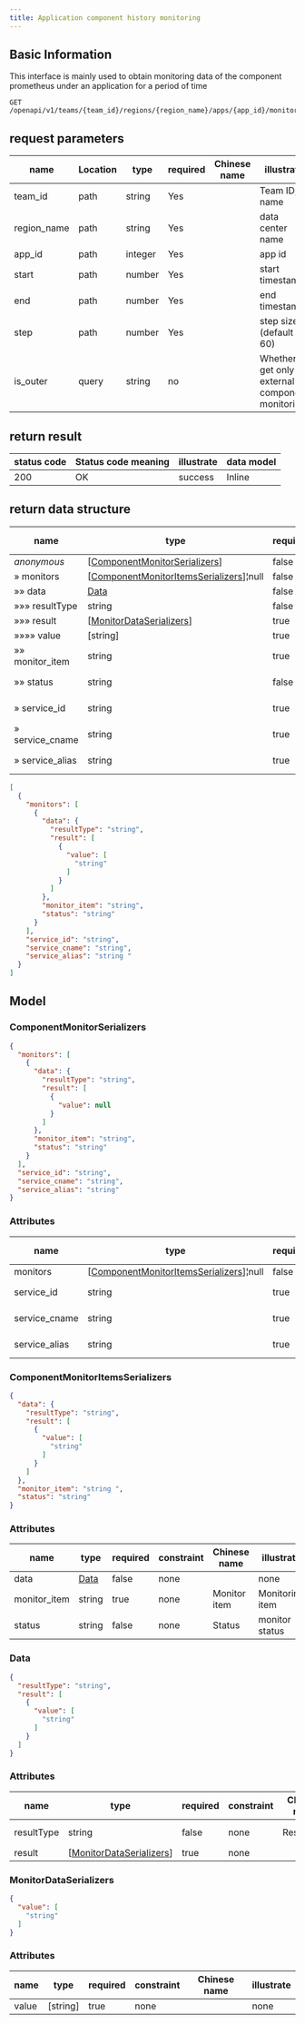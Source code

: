 ```yaml
---
title: Application component history monitoring
---
```


## Basic Information

This interface is mainly used to obtain monitoring data of the component prometheus under an application for a period of time

```shell title="请求路径"
GET /openapi/v1/teams/{team_id}/regions/{region_name}/apps/{app_id}/monitor/query_range
```

## request parameters

| name        | Location | type    | required | Chinese name | illustrate                                        |
| ----------- | -------- | ------- | -------- | ------------ | ------------------------------------------------- |
| team_id     | path     | string  | Yes      |              | Team ID, name                                     |
| region_name | path     | string  | Yes      |              | data center name                                  |
| app_id      | path     | integer | Yes      |              | app id                                            |
| start       | path     | number  | Yes      |              | start timestamp                                   |
| end         | path     | number  | Yes      |              | end timestamp                                     |
| step        | path     | number  | Yes      |              | step size (default 60)                            |
| is_outer    | query    | string  | no       |              | Whether to get only external component monitoring |

## return result

| status code | Status code meaning | illustrate | data model |
| ----------- | ------------------- | ---------- | ---------- |
| 200         | OK                  | success    | Inline     |

## return data structure

| name            | type                                                                               | required | constraint | Chinese name  | illustrate         |
| --------------- | ---------------------------------------------------------------------------------- | -------- | ---------- | ------------- | ------------------ |
| *anonymous*     | [[ComponentMonitorSerializers](#schemacomponentmonitorserializers)]                | false    | none       |               | none               |
| » monitors      | [[ComponentMonitorItemsSerializers](#schemacomponentmonitoritemsserializers)]¦null | false    | none       |               | none               |
| »» data         | [Data](#schemadata)                                                                | false    | none       | Data          | none               |
| »»» resultType  | string                                                                             | false    | none       | Resulttype    | return type        |
| »»» result      | [[MonitorDataSerializers](#schemamonitordataserializers)]                          | true     | none       |               | none               |
| »»»» value      | [string]                                                                           | true     | none       |               | none               |
| »» monitor_item | string                                                                             | true     | none       | Monitor item  | Monitoring item    |
| »» status       | string                                                                             | false    | none       | Status        | monitor status     |
| » service_id    | string                                                                             | true     | none       | Service id    | component id       |
| » service_cname | string                                                                             | true     | none       | Service cname | component name     |
| » service_alias | string                                                                             | true     | none       | Service alias | component nickname |

```json title="响应示例"
[
  {
    "monitors": [
      {
        "data": {
          "resultType": "string",
          "result": [
            {
              "value": [
                "string"
              ]
            }
          ]
        },
        "monitor_item": "string",
        "status": "string"
      }
    ],
    "service_id": "string",
    "service_cname": "string",
    "service_alias": "string "
  }
]
```

## Model

### ComponentMonitorSerializers<a id="schemacomponentmonitorserializers"></a>

```json
{
  "monitors": [
    {
      "data": {
        "resultType": "string",
        "result": [
          {
            "value": null
          }
        ]
      },
      "monitor_item": "string",
      "status": "string"
    }
  ],
  "service_id": "string",
  "service_cname": "string",
  "service_alias": "string"
}
```

### Attributes

| name          | type                                                                               | required | constraint | Chinese name  | illustrate         |
| ------------- | ---------------------------------------------------------------------------------- | -------- | ---------- | ------------- | ------------------ |
| monitors      | [[ComponentMonitorItemsSerializers](#schemacomponentmonitoritemsserializers)]¦null | false    | none       |               | none               |
| service_id    | string                                                                             | true     | none       | Service id    | component id       |
| service_cname | string                                                                             | true     | none       | Service cname | component name     |
| service_alias | string                                                                             | true     | none       | Service alias | component nickname |

### ComponentMonitorItemsSerializers<a id="schemacomponentmonitoritemsserializers"></a>

```json
{
  "data": {
    "resultType": "string",
    "result": [
      {
        "value": [
          "string"
        ]
      }
    ]
  },
  "monitor_item": "string ",
  "status": "string"
}
```

### Attributes

| name         | type                | required | constraint | Chinese name | illustrate      |
| ------------ | ------------------- | -------- | ---------- | ------------ | --------------- |
| data         | [Data](#schemadata) | false    | none       |              | none            |
| monitor_item | string              | true     | none       | Monitor item | Monitoring item |
| status       | string              | false    | none       | Status       | monitor status  |

### Data<a id="schemadata"></a>

```json
{
  "resultType": "string",
  "result": [
    {
      "value": [
        "string"
      ]
    }
  ]
}
```

### Attributes

| name       | type                                                      | required | constraint | Chinese name | illustrate  |
| ---------- | --------------------------------------------------------- | -------- | ---------- | ------------ | ----------- |
| resultType | string                                                    | false    | none       | Resulttype   | return type |
| result     | [[MonitorDataSerializers](#schemamonitordataserializers)] | true     | none       |              | none        |

### MonitorDataSerializers<a id="schemamonitordataserializers"></a>

```json
{
  "value": [
    "string"
  ]
}
```

### Attributes

| name  | type     | required | constraint | Chinese name | illustrate |
| ----- | -------- | -------- | ---------- | ------------ | ---------- |
| value | [string] | true     | none       |              | none       |

